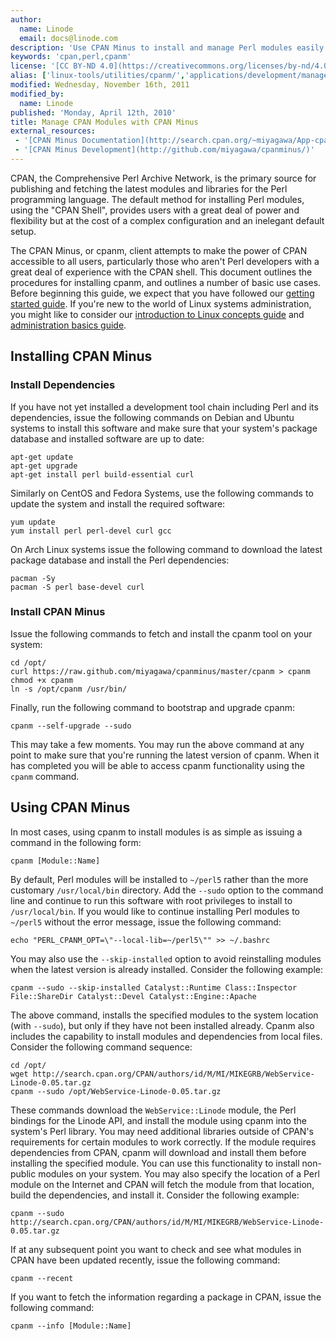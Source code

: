 ```yaml
---
author:
  name: Linode
  email: docs@linode.com
description: 'Use CPAN Minus to install and manage Perl modules easily.'
keywords: 'cpan,perl,cpanm'
license: '[CC BY-ND 4.0](https://creativecommons.org/licenses/by-nd/4.0)'
alias: ['linux-tools/utilities/cpanm/','applications/development/manage-cpan-modules-with-cpan-minus/']
modified: Wednesday, November 16th, 2011
modified_by:
  name: Linode
published: 'Monday, April 12th, 2010'
title: Manage CPAN Modules with CPAN Minus
external_resources:
 - '[CPAN Minus Documentation](http://search.cpan.org/~miyagawa/App-cpanminus-0.9929/lib/App/cpanminus.pm)'
 - '[CPAN Minus Development](http://github.com/miyagawa/cpanminus/)'
---
```


CPAN, the Comprehensive Perl Archive Network, is the primary source for publishing and fetching the latest modules and libraries for the Perl programming language. The default method for installing Perl modules, using the "CPAN Shell", provides users with a great deal of power and flexibility but at the cost of a complex configuration and an inelegant default setup.

The CPAN Minus, or cpanm, client attempts to make the power of CPAN accessible to all users, particularly those who aren't Perl developers with a great deal of experience with the CPAN shell. This document outlines the procedures for installing cpanm, and outlines a number of basic use cases. Before beginning this guide, we expect that you have followed our [getting started guide](/docs/getting-started/). If you're new to the world of Linux systems administration, you might like to consider our [introduction to Linux concepts guide](/docs/tools-reference/introduction-to-linux-concepts/) and [administration basics guide](/docs/using-linux/administration-basics).

## Installing CPAN Minus

### Install Dependencies

If you have not yet installed a development tool chain including Perl and its dependencies, issue the following commands on Debian and Ubuntu systems to install this software and make sure that your system's package database and installed software are up to date:

    apt-get update
    apt-get upgrade
    apt-get install perl build-essential curl

Similarly on CentOS and Fedora Systems, use the following commands to update the system and install the required software:

    yum update
    yum install perl perl-devel curl gcc

On Arch Linux systems issue the following command to download the latest package database and install the Perl dependencies:

    pacman -Sy
    pacman -S perl base-devel curl

### Install CPAN Minus

Issue the following commands to fetch and install the cpanm tool on your system:

    cd /opt/
    curl https://raw.github.com/miyagawa/cpanminus/master/cpanm > cpanm
    chmod +x cpanm
    ln -s /opt/cpanm /usr/bin/

Finally, run the following command to bootstrap and upgrade cpanm:

    cpanm --self-upgrade --sudo

This may take a few moments. You may run the above command at any point to make sure that you're running the latest version of cpanm. When it has completed you will be able to access cpanm functionality using the `cpanm` command.

## Using CPAN Minus

In most cases, using cpanm to install modules is as simple as issuing a command in the following form:

    cpanm [Module::Name]

By default, Perl modules will be installed to `~/perl5` rather than the more customary `/usr/local/bin` directory. Add the `--sudo` option to the command line and continue to run this software with root privileges to install to `/usr/local/bin`. If you would like to continue installing Perl modules to `~/perl5` without the error message, issue the following command:

    echo "PERL_CPANM_OPT=\"--local-lib=~/perl5\"" >> ~/.bashrc

You may also use the `--skip-installed` option to avoid reinstalling modules when the latest version is already installed. Consider the following example:

    cpanm --sudo --skip-installed Catalyst::Runtime Class::Inspector File::ShareDir Catalyst::Devel Catalyst::Engine::Apache

The above command, installs the specified modules to the system location (with `--sudo`), but only if they have not been installed already. Cpanm also includes the capability to install modules and dependencies from local files. Consider the following command sequence:

    cd /opt/
    wget http://search.cpan.org/CPAN/authors/id/M/MI/MIKEGRB/WebService-Linode-0.05.tar.gz
    cpanm --sudo /opt/WebService-Linode-0.05.tar.gz

These commands download the `WebService::Linode` module, the Perl bindings for the Linode API, and install the module using cpanm into the system's Perl library. You may need additional libraries outside of CPAN's requirements for certain modules to work correctly. If the module requires dependencies from CPAN, cpanm will download and install them before installing the specified module. You can use this functionality to install non-public modules on your system. You may also specify the location of a Perl module on the Internet and CPAN will fetch the module from that location, build the dependencies, and install it. Consider the following example:

    cpanm --sudo http://search.cpan.org/CPAN/authors/id/M/MI/MIKEGRB/WebService-Linode-0.05.tar.gz

If at any subsequent point you want to check and see what modules in CPAN have been updated recently, issue the following command:

    cpanm --recent

If you want to fetch the information regarding a package in CPAN, issue the following command:

    cpanm --info [Module::Name]